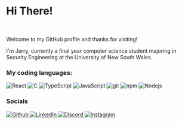<h1>Hi There!</h1>
<br>

<p> Welcome to my GitHub profile and thanks for visiting!</p>
<p> I'm Jerry, currently a final year computer science student majoring in Security Engineering at the University of New South Wales.</p>

<h3> My coding languages: </h3>
<p>
  <img alt="React" src="https://img.shields.io/badge/-React-45b8d8?style=flat-square&logo=react&logoColor=white" />
  <img alt="C" src="https://img.shields.io/badge/C-00599C?style=flat-square&logo=c&logoColor=white" />
  <img alt="TypeScript" src="https://img.shields.io/badge/-TypeScript-007ACC?style=flat-square&logo=typescript&logoColor=white" />
  <img alt="JavaScript" src="https://img.shields.io/badge/JavaScript-F7DF1E?style=flat-square&logo=javascript&logoColor=black" />
  <img alt="git" src="https://img.shields.io/badge/-Git-F05032?style=flat-square&logo=git&logoColor=white" />
  <img alt="npm" src="https://img.shields.io/badge/-NPM-CB3837?style=flat-square&logo=npm&logoColor=white" />
  <img alt="Nodejs" src="https://img.shields.io/badge/-Nodejs-43853d?style=flat-square&logo=Node.js&logoColor=white" />
</p>

<h3> Socials </h3>

<p>
<a href="https://github.com/MarshmallowsAU" target="_blank"><img alt="Github" src="https://img.shields.io/badge/GitHub-%2312100E.svg?&style=for-the-badge&logo=Github&logoColor=white" />
<a href="https://www.linkedin.com/in/jerry-yang-7a9310266" target="_blank"><img alt="LinkedIn" src="https://img.shields.io/badge/linkedin-%230077B5.svg?&style=for-the-badge&logo=linkedin&logoColor=white" />
<a href="https://www.discordapp.com/users/311743674142949389" target="_blank"><img alt="Discord" src="https://img.shields.io/badge/Discord-7289DA?style=for-the-badge&logo=discord&logoColor=white" />
<a href="https://www.instagram.com/jerry._.yang/" target="_blank"><img alt="Instagram" src="https://img.shields.io/badge/Instagram-E4405F?style=for-the-badge&logo=instagram&logoColor=white" />
</P>
